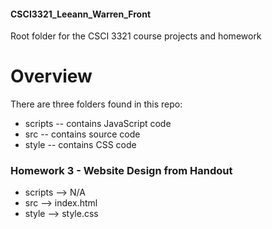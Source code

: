 #### CSCI3321_Leeann_Warren_Front
Root folder for the CSCI 3321 course projects and homework

# Overview
There are three folders found in this repo:
* scripts -- contains JavaScript code
* src -- contains source code
* style -- contains CSS code

### Homework 3 - Website Design from Handout
* scripts --> N/A
* src --> index.html
* style --> style.css

